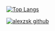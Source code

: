 [![Top Langs](https://github-readme-stats.vercel.app/api/top-langs/?username=alexzsk&theme=dracula)](https://github.com/anuraghazra/github-readme-stats)

[![alexzsk github](https://github-readme-activity-graph.vercel.app/graph?username=alexzsk&theme=react-dark)](https://github.com/ashutosh00710/github-readme-activity-graph)

